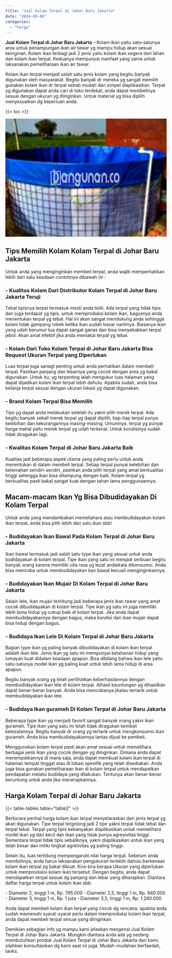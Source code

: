 ```yaml
---
title: "Jual Kolam Terpal di Johar Baru Jakarta"
date: "2024-09-06"
categories: 
  - "harga"
---
```


**Jual Kolam Terpal di Johar Baru Jakarta** – Kolam ikan yaitu satu-satunya area untuk penampungan ikan air tawar yg mampu hidup akan sesuai keinginan. Kolam ikan terbagi jadi 2 jenis yaitu kolam ikan segera dari lahan dan kolam ikan terpal. Keduanya mempunyai manfaat yang sama untuk laksanakan pemeliharaan ikan air tawar.

Kolam ikan terpal menjadi salah satu jenis kolam yang begitu banyak digunakan oleh masyarakat. Begitu banyak dr mereka yg sangat memilih gunakan kolam ikan dr terpal sebab mudah dan simpel diaplikasikan. Terpal yg digunakan dapat anda cari di toko terdekat, anda dapat membelinya sesuai dengan ukuran yg diinginkan. Untuk material yg bisa dipilih menyesuaikan dg keperluan anda.

{{< toc >}}

![Jual Kolam Terpal di Johar Baru Jakarta](/images/jual-kolam-terpal-54.png)

## Tips Memilih Kolam Kolam Terpal di Johar Baru Jakarta

Untuk anda yang menginginkan membeli terpal, anda wajib memperhatikan lebih dari satu keadaan contohnya dibawah ini :

### \- Kualitas Kolam Dari Distributor Kolam Terpal di Johar Baru Jakarta Teruji

Tebal tipisnya terpal termasuk mesti anda teliti. Ada terpal yang tidak tipis dan juga terdapat yg tipis. untuk memproduksi kolam ikan, bagusnya anda menentukan terpal yg tebal. Hal ini akan sangat mendukung anda sehingga kolam tidak gampang robek ketika ikan sudah besar nantinya. Biasanya ikan yang udah berumur tua dapat sangat ganas dan bisa menyebabkan terpal jebol. Akan amat efektif jika anda memakai terpal yg tebal.

### \- Kolam Dari Toko Kolam Terpal di Johar Baru Jakarta Bisa Request Ukuran Terpal yang Diperlukan

Luas terpal juga sanagt penting untuk anda perhatikan dalam membeli terpal. Pastikan panjang dan lebarnya yang cocok dengan area yg bakal digunakan. Untuk itu, yg terpenting ialah mengukur luas halaman yang dapat dijadikan kolam ikan terpal lebih dahulu. Apabila sudah, anda bisa belanja terpal sesuai dengan ukuran lokasi yg dapat digunakan.

### \- Brand Kolam Terpal Bisa Memilih

Tips yg dapat anda melakukan setelah itu yakni pilih merek terpal. Ada begitu banyak sekali merek terpal yg dapat dipilih, tiap-tiap terpal punya kelebihan dan kekurangannya masing-masing. Umumnya, terpal yg punyai harga mahal yaitu merek terpal yg udah terkenal. Untuk kondisinya sudah tidak diragukan lagi.

### \- Kwalitas Kolam Terpal di Johar Baru Jakarta Baik

Kualitas jadi beberapa aspek utama yang paling perlu untuk anda menentukan di dalam membeli terpal. Setiap terpal punyai kelebihan dan kelemahan sendiri-sendiri, pastikan anda pilih terpal yang amat berkualitas tinggi sehingga ikan bisa ditampung dengan baik. Kolam terpal yg berkualitas pasti bakal sangat kuat dengan tahan lama penggunaannya.

## Macam-macam Ikan Yg Bisa Dibudidayakan Di Kolam Terpal

Untuk anda yang mendambakan memeliahara atau membudidayakan kolam ikan terpal, anda bisa pilih lebih dari satu ikan sbb!

### \- Budidayakan Ikan Bawal Pada Kolam Terpal di Johar Baru Jakarta

Ikan bawal termasuk jadi salah satu type ikan yang sesuai untuk anda budidayakan di kolam terpal. Tipe ikan yang satu ini menjadi serbuan begitu banyak orang karena memiliki cita rasa yg lezat andaikata dikonsumsi. Anda bisa mencoba untuk membudidayakan kan bawal kecuali menginginkannya.

### \- Budidayakan Ikan Mujair Di Kolam Terpal di Johar Baru Jakarta

Selain lele, ikan mujair terhitung jadi beberapa jenis ikan tawar yang amat cocok dibudidayakan di kolam terpal. Tipe ikan yg satu ini juga memiliki lebih lama hidup yg cukup baik di kolam terpal. Jika anda dapat membudidayakannya dengan bagus, maka kondisi dari ikan mujair dapat bisa hidup dengan bagus.

### \- Budidaya Ikan Lele Di Kolam Terpal di Johar Baru Jakarta

Bagian type ikan yg paling banyak dibudidayakan di kolam ikan terpal adalah ikan lele. Jenis ikan yg satu ini mempunyai ketahanan hidup yang lumayan kuat didalam keadaan apapun. Bisa dibilang bahwa ikan lele yaitu satu-satunya model ikan yg paling kuat untuk lebih lama hidup di area apapun.

Begitu banyak orang yg telah perlihatkan keberhasilannya dengan membudidayakan ikan lele di kolam terpal. Alhasil keuntungan yg dihasilkan dapat benar-benar banyak. Anda bisa mencobanya jikalau tertarik untuk membudidayakan ikan lele.

### \- Budidaya Ikan gurameh Di Kolam Terpal di Johar Baru Jakarta

Beberapa type ikan yg menjadi favorit sangat banyak orang yakni ikan gurameh. Tipe ikan yang satu ini telah tidak diragukan kembali kelezatannya. Begitu banyak dr orang yg tertarik untuk mengkonsumsi ikan gurameh. Anda bisa membudidayakannya lantas dijual ke pembeli.

Menggunakan kolam terpal pasti akan amat sesuai untuk memelihara berbagai jenis ikan yang cocok dengan yg diinginkan. Dimana anda dapat menempatkannya di mana saja, anda dapat membuat kolam ikan terpal di halaman tempat tinggal atau di lokasi spesifik yang telah disediakan. Anda juga bisa gunakan pemeliharaan ikan di kolam terpal untuk mendapatkan pendapatan melalui budidaya yang dilakukan. Tentunya akan benar-benar beruntung untuk anda jika menerapkannya.

## Harga Kolam Terpal di Johar Baru Jakarta

{{< table-tables table="table2" >}}

Berbicara perihal harga kolam ikan terpal menyelaraskan dari jenis terpal yg akan digunakan. Tipe terpal tergolong jadi 2 tipe yakni terpal tidak tebal dan terpal tebal. Terpal yang tipis kebanyakan diaplikasikan untuk memelihara model ikan yg dari kecil dan ikan yang tidak punya agresivitas tinggi. Sementara terpal tidak tipis sebaliknya, yakni diaplikasikan untuk ikan yang telah besar dan miliki tingkat agretivitas yg paling tinggi.

Selain itu, luas terhitung mempengaruhi nilai harga terpal. Sebelum anda membelinya, anda harus laksanakan pengukuran terlebih dahulu berkenaan kolam ikan terpal yg bakal dibuat. Kira-kira berapa Ukuran yang diperlukan untuk memproduksi kolam ikan tersebut. Dengan begitu, anda dapat mendapatkan terpal sesuai dg panjang dan lebar yang diharapkan. Diantara daftar harga terpal untuk kolam ikan sbb:

\- Diameter 2, tinggi 1 m, Rp. 795.000 - Diameter 2,5, tinggi 1 m, Rp. 940.000 - Diameter 3, tinggi 1 m, Rp. 1 juta - Diameter 3,5, tinggi 1 m, Rp. 1.260.000

Anda dapat membeli kolam ikan terpal yang cocok dg rencana. apabila anda sudah memenuhi syarat-syarat perlu dalam memproduksi kolam ikan terpal, anda dapat membeli terpal sesuai yang diinginkan.

Demikian sebagian info yg mampu kami jelaskan mengenai Jual Kolam Terpal di Johar Baru Jakarta. Mungkin diantara anda ada yg sedang membutuhkan produk Jual Kolam Terpal di Johar Baru Jakarta dari kami, silahkan konsultasikan dg kami saat ini juga. Mudah-mudahan berfaedah, tanks.
